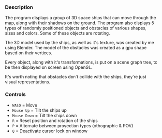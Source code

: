 ### Description
The program displays a group of 3D space ships that can move through the map, along with their shadows on the ground. The program also displays 5 types of randomly positioned objects and obstacles of various shapes, sizes and colors. Some of these objects are rotating.

The 3D model used by the ships, as well as it's texture, was created by me using Blender. The model of the obstacles was created as a gpu shape based on their vertices.
 
Every object, along with it's transformations, is put on a scene graph tree, to be then displayed on screen using OpenGL.

It's worth noting that obstacles don't collide with the ships, they're just visual representations.

### Controls
- `WASD` = Move
- `Mouse Up` = Tilt the ships up
- `Mouse Down` = Tilt the ships down
- `R` = Reset position and rotation of the ships
- `P` = Alternate between proyection types (othographic & POV)
- `Q` = Deactivate cursor lock on window